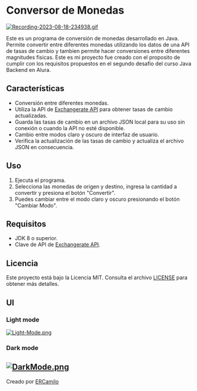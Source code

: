 # Conversor de Monedas
[![Recording-2023-08-18-234938.gif](https://i.postimg.cc/9Xd4qgmL/Recording-2023-08-18-234938.gif)](https://postimg.cc/yWN6MPSR)




Este es un programa de conversión de monedas desarrollado en Java. Permite convertir entre diferentes monedas utilizando los datos de una API de tasas de cambio 
y tambien permite hacer conversiones entre diferentes magnitudes fisicas.
Este es mi proyecto fue creado con el proposito de cumplir con los requisitos propuestos en el  segundo desafio del curso Java Backend en Alura. 


## Características

- Conversión entre diferentes monedas.
- Utiliza la API de [Exchangerate API](https://www.exchangerate-api.com/) para obtener tasas de cambio actualizadas.
- Guarda las tasas de cambio en un archivo JSON local para su uso sin conexión o cuando la API no esté disponible.
- Cambio entre modos claro y oscuro de interfaz de usuario.
- Verifica la actualización de las tasas de cambio y actualiza el archivo JSON en consecuencia.

## Uso

1. Ejecuta el programa.
2. Selecciona las monedas de origen y destino, ingresa la cantidad a convertir y presiona el botón "Convertir".
3. Puedes cambiar entre el modo claro y oscuro presionando el botón "Cambiar Modo".



## Requisitos

- JDK 8 o superior.
- Clave de API de [Exchangerate API](https://www.exchangerate-api.com/).

## Licencia

Este proyecto está bajo la Licencia MIT. Consulta el archivo [LICENSE](LICENSE) para obtener más detalles.

## UI
### Light mode
[![Light-Mode.png](https://i.postimg.cc/9fkxZFpH/Light-Mode.png)](https://postimg.cc/sBp9RzqT)
### Dark mode
[![DarkMode.png](https://i.postimg.cc/XJTzS7Gk/DarkMode.png)](https://postimg.cc/njGkqx1X)
---

Creado por [ERCamilo](https://github.com/ERCamilo)




